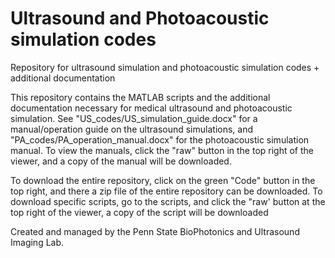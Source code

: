 # Ultrasound and Photoacoustic simulation codes
Repository for ultrasound simulation and photoacoustic simulation codes + additional documentation

This repository contains the MATLAB scripts and the additional documentation necessary for medical ultrasound and photoacoustic simulation. See "US_codes/US_simulation_guide.docx" for a manual/operation guide on the ultrasound simulations, and "PA_codes/PA_operation_manual.docx" for the photoacoustic simulation manual. To view the manuals, click the "raw" button in the top right of the viewer, and a copy of the manual will be downloaded.

To download the entire repository, click on the green "Code" button in the top right, and there a zip file of the entire repository can be downloaded. To download specific scripts, go to the scripts, and click the "raw' button at the top right of the viewer, a copy of the script will be downloaded

Created and managed by the Penn State BioPhotonics and Ultrasound Imaging Lab.
